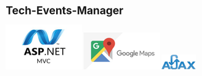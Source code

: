 # Tech-Events-Manager




<p float="left">
  <img src="platform_images/asp-net-mvc-1-.jpg" width="200">
  <img src="platform_images/Google-maps-changes.jpg" width="200">
  <img src="platform_images/logo-AJAX.png" width="90">
  </p>
  
